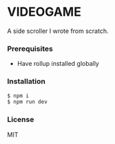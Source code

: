 # VIDEOGAME

A side scroller I wrote from scratch.

### Prerequisites

- Have rollup installed globally

### Installation

```bash
$ npm i
$ npm run dev
```

### License

MIT
